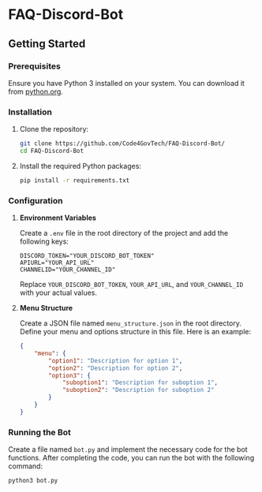 # FAQ-Discord-Bot

## Getting Started

### Prerequisites

Ensure you have Python 3 installed on your system. You can download it from [python.org](https://www.python.org/).

### Installation

1. Clone the repository:
    ```sh
    git clone https://github.com/Code4GovTech/FAQ-Discord-Bot/
    cd FAQ-Discord-Bot
    ```

2. Install the required Python packages:
    ```sh
    pip install -r requirements.txt
    ```

### Configuration

1. **Environment Variables**

   Create a `.env` file in the root directory of the project and add the following keys:

    ```env
    DISCORD_TOKEN="YOUR_DISCORD_BOT_TOKEN"
    APIURL="YOUR_API_URL"
    CHANNELID="YOUR_CHANNEL_ID"
    ```

    Replace `YOUR_DISCORD_BOT_TOKEN`, `YOUR_API_URL`, and `YOUR_CHANNEL_ID` with your actual values.

2. **Menu Structure**

   Create a JSON file named `menu_structure.json` in the root directory. Define your menu and options structure in this file. Here is an example:

    ```json
    {
        "menu": {
            "option1": "Description for option 1",
            "option2": "Description for option 2",
            "option3": {
                "suboption1": "Description for suboption 1",
                "suboption2": "Description for suboption 2"
            }
        }
    }
    ```

### Running the Bot

Create a file named `bot.py` and implement the necessary code for the bot functions. After completing the code, you can run the bot with the following command:

```sh
python3 bot.py
